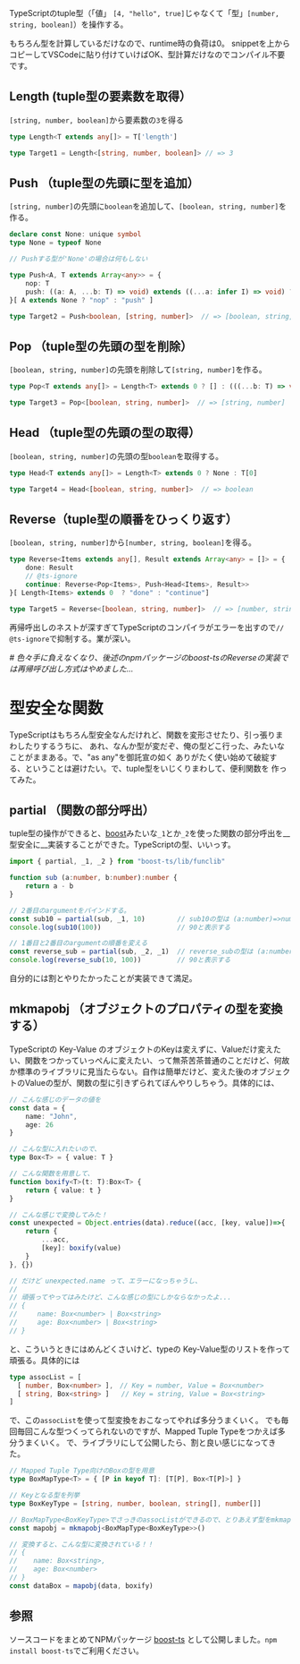 <!--
title:   TypeScriptの（tuple値じゃなくて）tuple型を操作する
tags:    FunctionalProgramming,TypeScript
id:      9ff10438c24a8917a8dd
private: false
-->
TypeScriptのtuple型（「値」 `[4, "hello", true]`じゃなくて「型」`[number, string, boolean]`）を操作する。

もちろん型を計算しているだけなので、runtime時の負荷は0。
snippetを上からコピーしてVSCodeに貼り付けていけばOK、型計算だけなのでコンパイル不要です。

## Length (tuple型の要素数を取得）

`[string, number, boolean]`から要素数の`3`を得る

```ts
type Length<T extends any[]> = T['length']

type Target1 = Length<[string, number, boolean]> // => 3
```


## Push （tuple型の先頭に型を追加）

`[string, number]`の先頭に`boolean`を追加して、`[boolean, string, number]`を作る。

```ts
declare const None: unique symbol
type None = typeof None

// Pushする型が'None'の場合は何もしない

type Push<A, T extends Array<any>> = {
    nop: T
    push: ((a: A, ...b: T) => void) extends ((...a: infer I) => void) ? I : []
}[ A extends None ? "nop" : "push" ]

type Target2 = Push<boolean, [string, number]>  // => [boolean, string, number]
```

## Pop （tuple型の先頭の型を削除）

`[boolean, string, number]`の先頭を削除して`[string, number]`を作る。

```ts
type Pop<T extends any[]> = Length<T> extends 0 ? [] : (((...b: T) => void) extends (a:any, ...b: infer I) => void ? I : [])

type Target3 = Pop<[boolean, string, number]>  // => [string, number]
```

## Head （tuple型の先頭の型の取得）

`[boolean, string, number]`の先頭の型`boolean`を取得する。

```ts
type Head<T extends any[]> = Length<T> extends 0 ? None : T[0]

type Target4 = Head<[boolean, string, number]>  // => boolean
```

## Reverse（tuple型の順番をひっくり返す）

`[boolean, string, number]`から`[number, string, boolean]`を得る。

```ts
type Reverse<Items extends any[], Result extends Array<any> = []> = {
    done: Result
    // @ts-ignore
    continue: Reverse<Pop<Items>, Push<Head<Items>, Result>>
}[ Length<Items> extends 0  ? "done" : "continue"]

type Target5 = Reverse<[boolean, string, number]>  // => [number, string, boolean]
```
再帰呼出しのネストが深すぎてTypeScriptのコンパイラがエラーを出すので`// @ts-ignore`で抑制する。業が深い。

_# 色々手に負えなくなり、後述のnpmパッケージのboost-tsのReverseの実装では再帰呼び出し方式はやめました..._

# 型安全な関数

TypeScriptはもちろん型安全なんだけれど、関数を変形させたり、引っ張りまわしたりするうちに、
あれ、なんか型が変だぞ、俺の型どこ行った、みたいなことがままある。で、"as any"を御託宣の如く
ありがたく使い始めて破綻する、ということは避けたい。で、tuple型をいじくりまわして、便利関数を
作ってみた。


## partial （関数の部分呼出）

tuple型の操作ができると、[boost](https://www.boost.org/)みたいな`_1`とか`_2`を使った関数の部分呼出を__型安全に__実装することができた。TypeScriptの型、いいっす。

```ts
import { partial, _1, _2 } from "boost-ts/lib/funclib"

function sub (a:number, b:number):number {
    return a - b
}

// 2番目のargumentをバインドする。
const sub10 = partial(sub, _1, 10)        // sub10の型は (a:number)=>number
console.log(sub10(100))                   // 90と表示する

// 1番目と2番目のargumentの順番を変える
const reverse_sub = partial(sub, _2, _1)  // reverse_subの型は (a:number, b:number)=>number
console.log(reverse_sub(10, 100))         // 90と表示する
```

自分的には割とやりたかったことが実装できて満足。

## mkmapobj （オブジェクトのプロパティの型を変換する）

TypeScriptの Key-Value のオブジェクトのKeyは変えずに、Valueだけ変えたい、関数をつかっていっぺんに変えたい、って無茶苦茶普通のことだけど、何故か標準のライブラリに見当たらない。自作は簡単だけど、変えた後のオブジェクトのValueの型が、関数の型に引きずられてぼんやりしちゃう。具体的には、

```ts
// こんな感じのデータの値を
const data = {
    name: "John",
    age: 26
}

// こんな型に入れたいので、
type Box<T> = { value: T }

// こんな関数を用意して、
function boxify<T>(t: T):Box<T> {
    return { value: t }
}

// こんな感じで変換してみた！
const unexpected = Object.entries(data).reduce((acc, [key, value])=>{
    return {
        ...acc,
        [key]: boxify(value)
    }
}, {})

// だけど unexpected.name って、エラーになっちゃうし、
//
// 頑張ってやってはみたけど、こんな感じの型にしかならなかったよ...
// {
//     name: Box<number> | Box<string>
//     age: Box<number> | Box<string>
// }
```

と、こういうときにはめんどくさいけど、typeの Key-Value型のリストを作って頑張る。具体的には

```ts
type assocList = [
  [ number, Box<number> ],　// Key = number, Value = Box<number>
  [ string, Box<string> ]   // Key = string, Value = Box<string>
]
```

で、この`assocList`を使って型変換をおこなってやれば多分うまくいく。
でも毎回毎回こんな型つくってられないのですが、Mapped Tuple Typeをつかえば多分うまくいく。
で、ライブラリにして公開したら、割と良い感じになってきた。

```ts
// Mapped Tuple Type向けのBoxの型を用意
type BoxMapType<T> = { [P in keyof T]: [T[P], Box<T[P]>] }

// Keyとなる型を列挙
type BoxKeyType = [string, number, boolean, string[], number[]]

// BoxMapType<BoxKeyType>でさっきのassocListができるので、とりあえず型をmkmapobjで型を閉じ込めて、
const mapobj = mkmapobj<BoxMapType<BoxKeyType>>()

// 変換すると、こんな型に変換されている！！
// {
//    name: Box<string>,
//    age: Box<number>
// }
const dataBox = mapobj(data, boxify)
```

## 参照
ソースコードをまとめてNPMパッケージ [boost-ts](https://www.npmjs.com/package/boost-ts) として公開しました。`npm install boost-ts`でご利用ください。